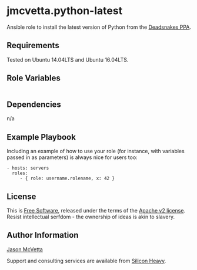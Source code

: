 jmcvetta.python-latest
======================

Ansible role to install the latest version of Python from the [Deadsnakes
PPA](https://launchpad.net/~fkrull/+archive/ubuntu/deadsnakes).


Requirements
------------

Tested on Ubuntu 14.04LTS and Ubuntu 16.04LTS.


Role Variables
--------------

```yaml
```


Dependencies
------------

n/a


Example Playbook
----------------

Including an example of how to use your role (for instance, with variables passed in as parameters) is always nice for users too:

    - hosts: servers
      roles:
         - { role: username.rolename, x: 42 }


License
-------

This is [Free Software](http://www.gnu.org/philosophy/free-sw.en.html),
released under the terms of the [Apache v2 license](LICENSE).  Resist
intellectual serfdom - the ownership of ideas is akin to slavery.


Author Information
------------------

[Jason McVetta](mailto:jason.mcvetta@gmail.com)

Support and consulting services are available from [Silicon
Heavy](http://siliconheavy.com).
